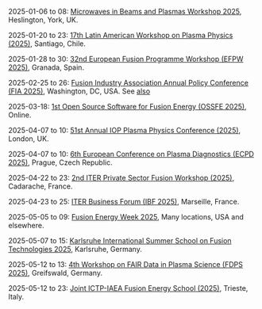 2025-01-06 to 08: [Microwaves in Beams and Plasmas Workshop 2025](https://indico.ukaea.uk/event/364/ "The Microwaves in Beams and Plasmas Workshop 2025 explores the application of microwave technologies in plasma physics and beam dynamics. Key topics include microwave-driven plasma heating, diagnostics, and control in fusion research, as well as beam acceleration and manipulation in particle accelerators. The workshop fosters discussions on advanced microwave sources, wave-plasma interactions, and their roles in high-energy physics and fusion energy development."), Heslington, York, UK.

2025-01-20 to 23: [17th Latin American Workshop on Plasma Physics (2025)](http://fis.puc.cl/~lawpp/ "This workshop covers plasma physics with a focus on Latin American research. Topics include magnetic confinement fusion, plasma astrophysics, laser-plasma interactions, and dusty plasmas. It addresses theoretical models, experimental diagnostics, and computational simulations, fostering collaboration on plasma applications in energy, space science, and materials processing."), Santiago, Chile.

2025-01-28 to 30: [32nd European Fusion Programme Workshop (EFPW 2025)](https://indico.euro-fusion.org/category/381/ "EFPW 2025 focuses on fusion plasma physics within the European fusion research program. Topics include magnetic confinement, plasma turbulence, and fusion reactor materials. The workshop addresses experimental diagnostics, computational modeling, and strategies for advancing fusion energy, emphasizing tokamak and stellarator research."), Granada, Spain.

2025-02-25 to 26: [Fusion Industry Association Annual Policy Conference (FIA 2025)](https://fusionindustryassociation.org/fia-annual-conference-2025/ "FIA 2025 focuses on fusion energy policy, covering plasma physics advancements and fusion reactor technologies. Topics include magnetic and inertial confinement, plasma diagnostics, and commercialization strategies, addressing regulatory frameworks and industry collaboration for sustainable fusion energy development."), Washington, DC, USA. See [also](https://x.com/Fusion_Industry)

2025-03-18: [1st Open Source Software for Fusion Energy (OSSFE 2025)](https://ossfe.github.io "OSSFE 2025 focuses on open-source software for fusion energy, covering plasma simulation, magnetic confinement modeling, and diagnostic tools. Topics include computational frameworks for tokamaks, stellarators, and fusion reactor design, emphasizing collaborative software development for fusion research."), Online.

2025-04-07 to 10: [51st Annual IOP Plasma Physics Conference (2025)](https://iop.eventsair.com/plasma2025/ "This conference explores plasma physics, covering magnetic confinement, laser-plasma interactions, and plasma astrophysics. Topics include tokamak physics, plasma diagnostics, and inertial fusion, with applications in fusion energy and space science, emphasizing experimental and theoretical advancements."), London, UK.

2025-04-07 to 10: [6th European Conference on Plasma Diagnostics (ECPD 2025)](https://indico.ipp.cas.cz/event/30/ "ECPD 2025 focuses on plasma diagnostics, covering spectroscopy, interferometry, and Thomson scattering. Topics include diagnostic techniques for magnetic and inertial confinement fusion, low-temperature plasmas, and astrophysical plasmas, emphasizing precision measurements for plasma research."), Prague, Czech Republic.

2025-04-22 to 23: [2nd ITER Private Sector Fusion Workshop (2025)](https://indico.iter.org/event/529/ "This workshop focuses on private-sector advancements in fusion energy, covering plasma physics, tokamak technologies, and commercialization strategies. Topics include plasma control, materials for fusion reactors, and industry-academia collaboration, emphasizing practical steps toward fusion power."), Cadarache, France.

2025-04-23 to 25: [ITER Business Forum (IBF 2025)](https://iterbusinessforum.com/homepage.aspx "IBF 2025 focuses on fusion energy business opportunities, covering plasma physics, tokamak engineering, and supply chain development. Topics include plasma confinement, fusion materials, and industry partnerships, emphasizing commercial pathways for ITER and fusion energy deployment."), Marseille, France.

2025-05-05 to 09: [Fusion Energy Week 2025](https://usfusionenergy.org/fusion-energy-week "Fusion Energy Week 2025 focuses on fusion energy, covering plasma confinement, fusion reactor design, and plasma diagnostics. Topics include tokamak physics, inertial fusion, and materials for fusion, emphasizing advancements toward sustainable fusion power and industry collaboration."), Many locations, USA and elsewhere.

2025-05-07 to 15: [Karlsruhe International Summer School on Fusion Technologies 2025](https://summerschool.fusion.kit.edu/ "This summer school explores fusion technologies, focusing on plasma physics, magnetic confinement, and fusion reactor engineering. Topics include tokamak and stellarator design, plasma diagnostics, and fusion materials, with applications in sustainable energy, emphasizing theoretical and practical advancements in fusion research."), Karlsruhe, Germany.

2025-05-12 to 13: [4th Workshop on FAIR Data in Plasma Science (FDPS 2025)](https://plasma-mds.org/ws-fair-data-plasma-science-4.html "FDPS 2025 focuses on FAIR data principles in plasma science, covering data management, interoperability, and open-access frameworks. Topics include plasma diagnostics, simulation data, and applications in fusion research and astrophysics, emphasizing standardized data practices for collaboration."), Greifswald, Germany.

2025-05-12 to 23: [Joint ICTP-IAEA Fusion Energy School (2025)](https://indico.ictp.it/event/10834 "This school explores fusion energy, focusing on plasma physics, magnetic confinement, and fusion reactor technologies. Topics include tokamak and stellarator physics, plasma instabilities, and fusion diagnostics, with applications in sustainable energy, emphasizing theoretical and experimental training."), Trieste, Italy.

